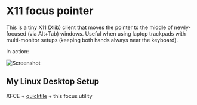 X11 focus pointer
=================

This is a tiny X11 (Xlib) client that moves the pointer to the middle of newly-focused (via Alt+Tab) windows.
Useful when using laptop trackpads with multi-monitor setups (keeping both hands always near the keyboard).

In action:

![Screenshot](http://matejd.github.io/x11-focus-pointer/screenshot.gif)


My Linux Desktop Setup
----------------------

XFCE + [quicktile](https://github.com/ssokolow/quicktile) + this focus utility
